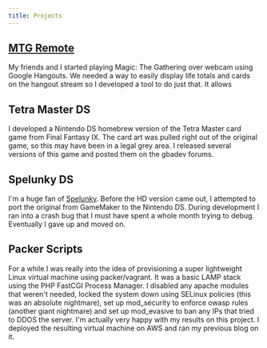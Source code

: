 ```yaml
---
title: Projects
---
```


## [MTG Remote](https://mtgremote.tomsweeney.ca)

My friends and I started playing Magic: The Gathering over webcam using Google Hangouts. We needed a way to easily display life totals and cards on the hangout stream so I developed a tool to do just that. It allows 

## Tetra Master DS

I developed a Nintendo DS homebrew version of the Tetra Master card game from Final Fantasy IX. The card art was pulled right out of the original game, so this may have been in a legal grey area. I released several versions of this game and posted them on the gbadev forums. 

## Spelunky DS

I'm a huge fan of [Spelunky](http://spelunkyworld.com). Before the HD version came out, I attempted to port the original from GameMaker to the Nintendo DS. During development I ran into a crash bug that I must have spent a whole month trying to debug. Eventually I gave up and moved on. 

## Packer Scripts

For a while I was really into the idea of provisioning a super lightweight Linux virtual machine using packer/vagrant. It was a basic LAMP stack using the PHP FastCGI Process Manager. I disabled any apache modules that weren't needed, locked the system down using SELinux policies (this was an absolute nightmare), set up mod_security to enforce owasp rules (another giant nightmare) and set up mod_evasive to ban any IPs that tried to DDOS the server. I'm actually very happy with my results on this project. I deployed the resulting virtual machine on AWS and ran my previous blog on it.

